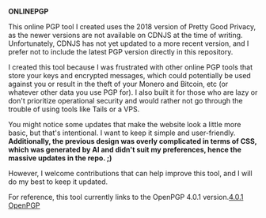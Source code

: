 **ONLINEPGP**

This online PGP tool I created uses the 2018 version of Pretty Good Privacy, as the newer versions are not available on CDNJS at the time of writing. Unfortunately, CDNJS has not yet updated to a more recent version, and I prefer not to include the latest PGP version directly in this repository.

I created this tool because I was frustrated with other online PGP tools that store your keys and encrypted messages, which could potentially be used against you or result in the theft of your Monero and Bitcoin, etc (or whatever other data you use PGP for). I also built it for those who are lazy or don't prioritize operational security and would rather not go through the trouble of using tools like Tails or a VPS.

You might notice some updates that make the website look a little more basic, but that's intentional. I want to keep it simple and user-friendly. **Additionally, the previous design was overly complicated in terms of CSS, which was generated by AI and didn't suit my preferences, hence the massive updates in the repo. ;)**

However, I welcome contributions that can help improve this tool, and I will do my best to keep it updated.

For reference, this tool currently links to the OpenPGP 4.0.1 version.[4.0.1 OpenPGP](https://cdnjs.cloudflare.com/ajax/libs/openpgp/4.0.1/openpgp.min.js)

